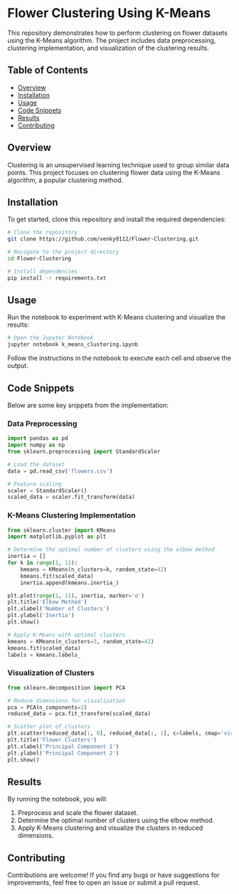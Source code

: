 # Flower Clustering Using K-Means

This repository demonstrates how to perform clustering on flower datasets using the K-Means algorithm. The project includes data preprocessing, clustering implementation, and visualization of the clustering results.

## Table of Contents

- [Overview](#overview)
- [Installation](#installation)
- [Usage](#usage)
- [Code Snippets](#code-snippets)
- [Results](#results)
- [Contributing](#contributing)

## Overview

Clustering is an unsupervised learning technique used to group similar data points. This project focuses on clustering flower data using the K-Means algorithm, a popular clustering method.

## Installation

To get started, clone this repository and install the required dependencies:

```bash
# Clone the repository
git clone https://github.com/venky0112/Flower-Clustering.git

# Navigate to the project directory
cd Flower-Clustering

# Install dependencies
pip install -r requirements.txt
```

## Usage

Run the notebook to experiment with K-Means clustering and visualize the results:

```bash
# Open the Jupyter Notebook
jupyter notebook k_means_clustering.ipynb
```

Follow the instructions in the notebook to execute each cell and observe the output.

## Code Snippets

Below are some key snippets from the implementation:

### Data Preprocessing

```python
import pandas as pd
import numpy as np
from sklearn.preprocessing import StandardScaler

# Load the dataset
data = pd.read_csv('flowers.csv')

# Feature scaling
scaler = StandardScaler()
scaled_data = scaler.fit_transform(data)
```

### K-Means Clustering Implementation

```python
from sklearn.cluster import KMeans
import matplotlib.pyplot as plt

# Determine the optimal number of clusters using the elbow method
inertia = []
for k in range(1, 11):
    kmeans = KMeans(n_clusters=k, random_state=42)
    kmeans.fit(scaled_data)
    inertia.append(kmeans.inertia_)

plt.plot(range(1, 11), inertia, marker='o')
plt.title('Elbow Method')
plt.xlabel('Number of Clusters')
plt.ylabel('Inertia')
plt.show()

# Apply K-Means with optimal clusters
kmeans = KMeans(n_clusters=3, random_state=42)
kmeans.fit(scaled_data)
labels = kmeans.labels_
```

### Visualization of Clusters

```python
from sklearn.decomposition import PCA

# Reduce dimensions for visualization
pca = PCA(n_components=2)
reduced_data = pca.fit_transform(scaled_data)

# Scatter plot of clusters
plt.scatter(reduced_data[:, 0], reduced_data[:, 1], c=labels, cmap='viridis')
plt.title('Flower Clusters')
plt.xlabel('Principal Component 1')
plt.ylabel('Principal Component 2')
plt.show()
```

## Results

By running the notebook, you will:

1. Preprocess and scale the flower dataset.
2. Determine the optimal number of clusters using the elbow method.
3. Apply K-Means clustering and visualize the clusters in reduced dimensions.

## Contributing

Contributions are welcome! If you find any bugs or have suggestions for improvements, feel free to open an issue or submit a pull request.
